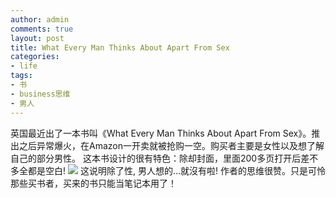 ```yaml
---
author: admin
comments: true
layout: post
title: What Every Man Thinks About Apart From Sex
categories:
- life
tags:
- 书
- business思维
- 男人
---
```


英国最近出了一本书叫《What Every Man Thinks About Apart From Sex》。推出之后异常爆火，在Amazon一开卖就被抢购一空。购买者主要是女性以及想了解自己的部分男性。
这本书设计的很有特色：除却封面，里面200多页打开后差不多全都是空白!
![](http://ww1.sinaimg.cn/bmiddle/620626d0jw6dez726t6c3j.jpg)
这说明除了性, 男人想的...就沒有啦!
作者的思维很赞。只是可怜那些买书者，买来的书只能当笔记本用了！
